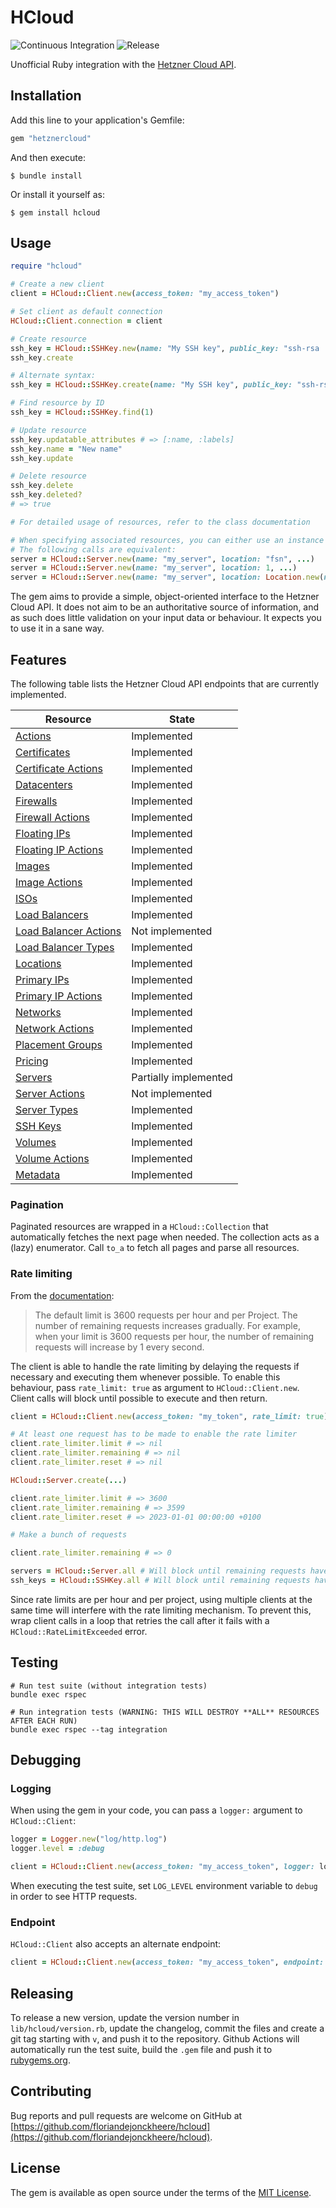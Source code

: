 # HCloud

![Continuous Integration](https://github.com/floriandejonckheere/hcloud/workflows/Continuous%20Integration/badge.svg)
![Release](https://img.shields.io/github/v/release/floriandejonckheere/hcloud?label=Latest%20release)

Unofficial Ruby integration with the [Hetzner Cloud API](https://docs.hetzner.cloud/).

## Installation

Add this line to your application's Gemfile:

```ruby
gem "hetznercloud"
```

And then execute:

    $ bundle install

Or install it yourself as:

    $ gem install hcloud

## Usage

```ruby
require "hcloud"

# Create a new client
client = HCloud::Client.new(access_token: "my_access_token")

# Set client as default connection
HCloud::Client.connection = client

# Create resource
ssh_key = HCloud::SSHKey.new(name: "My SSH key", public_key: "ssh-rsa ...")
ssh_key.create

# Alternate syntax:
ssh_key = HCloud::SSHKey.create(name: "My SSH key", public_key: "ssh-rsa ...")

# Find resource by ID
ssh_key = HCloud::SSHKey.find(1)

# Update resource
ssh_key.updatable_attributes # => [:name, :labels]
ssh_key.name = "New name"
ssh_key.update

# Delete resource
ssh_key.delete
ssh_key.deleted?
# => true

# For detailed usage of resources, refer to the class documentation

# When specifying associated resources, you can either use an instance of the resource, an integer as ID or a string as name.
# The following calls are equivalent:
server = HCloud::Server.new(name: "my_server", location: "fsn", ...)
server = HCloud::Server.new(name: "my_server", location: 1, ...)
server = HCloud::Server.new(name: "my_server", location: Location.new(name: "fsn"), ...)
```

The gem aims to provide a simple, object-oriented interface to the Hetzner Cloud API.
It does not aim to be an authoritative source of information, and as such does little validation on your input data or behaviour.
It expects you to use it in a sane way.

## Features

The following table lists the Hetzner Cloud API endpoints that are currently implemented.

| Resource                                                       | State                 |
|----------------------------------------------------------------|-----------------------|
| [Actions](lib/hcloud/resources/action.rb)                      | Implemented           |
| [Certificates](lib/hcloud/resources/certificate.rb)            | Implemented           |
| [Certificate Actions](lib/hcloud/resources/certificate.rb)     | Implemented           |
| [Datacenters](lib/hcloud/resources/datacenter.rb)              | Implemented           |
| [Firewalls](lib/hcloud/resources/firewall.rb)                  | Implemented           |
| [Firewall Actions](lib/hcloud/resources/firewall.rb)           | Implemented           |
| [Floating IPs](lib/hcloud/resources/floating_ip.rb)            | Implemented           |
| [Floating IP Actions](lib/hcloud/resources/floating_ip.rb)     | Implemented           |
| [Images](lib/hcloud/resources/image.rb)                        | Implemented           |
| [Image Actions](lib/hcloud/resources/image.rb)                 | Implemented           |
| [ISOs](lib/hcloud/resources/iso.rb)                            | Implemented           |
| [Load Balancers](lib/hcloud/resources/load_balancer.rb)        | Implemented           |
| [Load Balancer Actions](lib/hcloud/resources/load_balancer.rb) | Not implemented       |
| [Load Balancer Types](lib/hcloud/resources/load_balancer.rb)   | Implemented           |
| [Locations](lib/hcloud/resources/location.rb)                  | Implemented           |
| [Primary IPs](lib/hcloud/resources/primary_ip.rb)              | Implemented           |
| [Primary IP Actions](lib/hcloud/resources/primary_ip.rb)       | Implemented           |
| [Networks](lib/hcloud/resources/network.rb)                    | Implemented           |
| [Network Actions](lib/hcloud/resources/network.rb)             | Implemented           |
| [Placement Groups](lib/hcloud/resources/placement_group.rb)    | Implemented           |
| [Pricing](lib/hcloud/resources/pricing.rb)                     | Implemented           |
| [Servers](lib/hcloud/resources/server.rb)                      | Partially implemented |
| [Server Actions](lib/hcloud/resources/server.rb)               | Not implemented       |
| [Server Types](lib/hcloud/resources/server_type.rb)            | Implemented           |
| [SSH Keys](lib/hcloud/resources/ssh_key.rb)                    | Implemented           |
| [Volumes](lib/hcloud/resources/volume.rb)                      | Implemented           |
| [Volume Actions](lib/hcloud/resources/volume.rb)               | Implemented           |
| [Metadata](lib/hcloud/resources/metadata.rb)                   | Implemented           |

### Pagination

Paginated resources are wrapped in a `HCloud::Collection` that automatically fetches the next page when needed.
The collection acts as a (lazy) enumerator.
Call `to_a` to fetch all pages and parse all resources.

### Rate limiting

From the [documentation](https://docs.hetzner.cloud/#rate-limiting):

> The default limit is 3600 requests per hour and per Project.
> The number of remaining requests increases gradually.
> For example, when your limit is 3600 requests per hour, the number of remaining requests will increase by 1 every second.

The client is able to handle the rate limiting by delaying the requests if necessary and executing them whenever possible.
To enable this behaviour, pass `rate_limit: true` as argument to `HCloud::Client.new`.
Client calls will block until possible to execute and then return.

```ruby
client = HCloud::Client.new(access_token: "my_token", rate_limit: true)

# At least one request has to be made to enable the rate limiter
client.rate_limiter.limit # => nil
client.rate_limiter.remaining # => nil
client.rate_limiter.reset # => nil

HCloud::Server.create(...)

client.rate_limiter.limit # => 3600
client.rate_limiter.remaining # => 3599
client.rate_limiter.reset # => 2023-01-01 00:00:00 +0100

# Make a bunch of requests

client.rate_limiter.remaining # => 0

servers = HCloud::Server.all # Will block until remaining requests have regenerated (1 second by default) and then execute
ssh_keys = HCloud::SSHKey.all # Will block until remaining requests have regenerated (1 second by default) and then execute
```

Since rate limits are per hour and per project, using multiple clients at the same time will interfere with the rate limiting mechanism.
To prevent this, wrap client calls in a loop that retries the call after it fails with a `HCloud::RateLimitExceeded` error.

## Testing

```ssh
# Run test suite (without integration tests)
bundle exec rspec

# Run integration tests (WARNING: THIS WILL DESTROY **ALL** RESOURCES AFTER EACH RUN)
bundle exec rspec --tag integration
```

## Debugging

### Logging

When using the gem in your code, you can pass a `logger:` argument to `HCloud::Client`:

```ruby
logger = Logger.new("log/http.log")
logger.level = :debug

client = HCloud::Client.new(access_token: "my_access_token", logger: logger)
```

When executing the test suite, set `LOG_LEVEL` environment variable to `debug` in order to see HTTP requests.

### Endpoint

`HCloud::Client` also accepts an alternate endpoint:

```ruby
client = HCloud::Client.new(access_token: "my_access_token", endpoint: "https://myproxy/v1")
```

## Releasing

To release a new version, update the version number in `lib/hcloud/version.rb`, update the changelog, commit the files and create a git tag starting with `v`, and push it to the repository.
Github Actions will automatically run the test suite, build the `.gem` file and push it to [rubygems.org](https://rubygems.org).

## Contributing

Bug reports and pull requests are welcome on GitHub at [https://github.com/floriandejonckheere/hcloud](https://github.com/floriandejonckheere/hcloud). 

## License

The gem is available as open source under the terms of the [MIT License](https://opensource.org/licenses/MIT).

